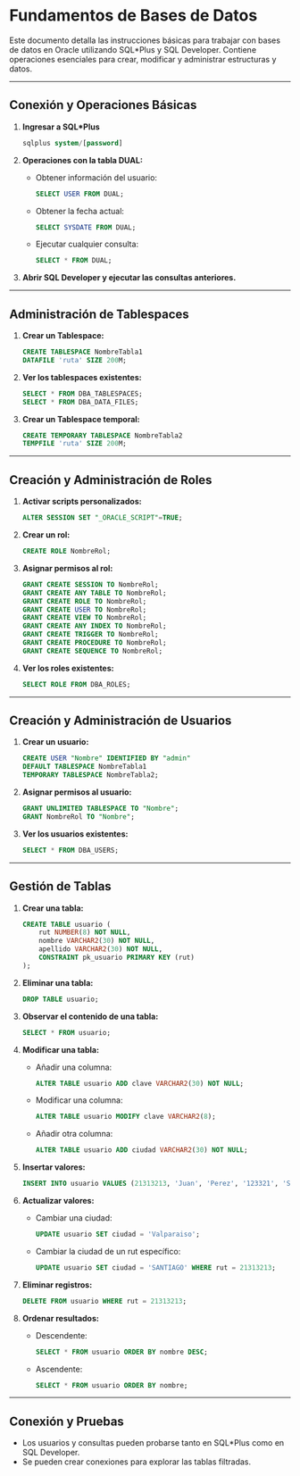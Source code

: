 # Fundamentos de Bases de Datos

Este documento detalla las instrucciones básicas para trabajar con bases de datos en Oracle utilizando SQL*Plus y SQL Developer. Contiene operaciones esenciales para crear, modificar y administrar estructuras y datos.

---

## Conexión y Operaciones Básicas

1. **Ingresar a SQL*Plus**
   ```sql
   sqlplus system/[password]
   ```

2. **Operaciones con la tabla DUAL:**
   - Obtener información del usuario:
     ```sql
     SELECT USER FROM DUAL;
     ```
   - Obtener la fecha actual:
     ```sql
     SELECT SYSDATE FROM DUAL;
     ```
   - Ejecutar cualquier consulta:
     ```sql
     SELECT * FROM DUAL;
     ```

3. **Abrir SQL Developer y ejecutar las consultas anteriores.**

---

## Administración de Tablespaces

1. **Crear un Tablespace:**
   ```sql
   CREATE TABLESPACE NombreTabla1
   DATAFILE 'ruta' SIZE 200M;
   ```

2. **Ver los tablespaces existentes:**
   ```sql
   SELECT * FROM DBA_TABLESPACES;
   SELECT * FROM DBA_DATA_FILES;
   ```

3. **Crear un Tablespace temporal:**
   ```sql
   CREATE TEMPORARY TABLESPACE NombreTabla2
   TEMPFILE 'ruta' SIZE 200M;
   ```

---

## Creación y Administración de Roles

1. **Activar scripts personalizados:**
   ```sql
   ALTER SESSION SET "_ORACLE_SCRIPT"=TRUE;
   ```

2. **Crear un rol:**
   ```sql
   CREATE ROLE NombreRol;
   ```

3. **Asignar permisos al rol:**
   ```sql
   GRANT CREATE SESSION TO NombreRol;
   GRANT CREATE ANY TABLE TO NombreRol;
   GRANT CREATE ROLE TO NombreRol;
   GRANT CREATE USER TO NombreRol;
   GRANT CREATE VIEW TO NombreRol;
   GRANT CREATE ANY INDEX TO NombreRol;
   GRANT CREATE TRIGGER TO NombreRol;
   GRANT CREATE PROCEDURE TO NombreRol;
   GRANT CREATE SEQUENCE TO NombreRol;
   ```

4. **Ver los roles existentes:**
   ```sql
   SELECT ROLE FROM DBA_ROLES;
   ```

---

## Creación y Administración de Usuarios

1. **Crear un usuario:**
   ```sql
   CREATE USER "Nombre" IDENTIFIED BY "admin"
   DEFAULT TABLESPACE NombreTabla1
   TEMPORARY TABLESPACE NombreTabla2;
   ```

2. **Asignar permisos al usuario:**
   ```sql
   GRANT UNLIMITED TABLESPACE TO "Nombre";
   GRANT NombreRol TO "Nombre";
   ```

3. **Ver los usuarios existentes:**
   ```sql
   SELECT * FROM DBA_USERS;
   ```

---

## Gestión de Tablas

1. **Crear una tabla:**
   ```sql
   CREATE TABLE usuario (
       rut NUMBER(8) NOT NULL,
       nombre VARCHAR2(30) NOT NULL,
       apellido VARCHAR2(30) NOT NULL,
       CONSTRAINT pk_usuario PRIMARY KEY (rut)
   );
   ```

2. **Eliminar una tabla:**
   ```sql
   DROP TABLE usuario;
   ```

3. **Observar el contenido de una tabla:**
   ```sql
   SELECT * FROM usuario;
   ```

4. **Modificar una tabla:**
   - Añadir una columna:
     ```sql
     ALTER TABLE usuario ADD clave VARCHAR2(30) NOT NULL;
     ```
   - Modificar una columna:
     ```sql
     ALTER TABLE usuario MODIFY clave VARCHAR2(8);
     ```
   - Añadir otra columna:
     ```sql
     ALTER TABLE usuario ADD ciudad VARCHAR2(30) NOT NULL;
     ```

5. **Insertar valores:**
   ```sql
   INSERT INTO usuario VALUES (21313213, 'Juan', 'Perez', '123321', 'Santiago');
   ```

6. **Actualizar valores:**
   - Cambiar una ciudad:
     ```sql
     UPDATE usuario SET ciudad = 'Valparaiso';
     ```
   - Cambiar la ciudad de un rut específico:
     ```sql
     UPDATE usuario SET ciudad = 'SANTIAGO' WHERE rut = 21313213;
     ```

7. **Eliminar registros:**
   ```sql
   DELETE FROM usuario WHERE rut = 21313213;
   ```

8. **Ordenar resultados:**
   - Descendente:
     ```sql
     SELECT * FROM usuario ORDER BY nombre DESC;
     ```
   - Ascendente:
     ```sql
     SELECT * FROM usuario ORDER BY nombre;
     ```

---

## Conexión y Pruebas

- Los usuarios y consultas pueden probarse tanto en SQL*Plus como en SQL Developer.
- Se pueden crear conexiones para explorar las tablas filtradas.

